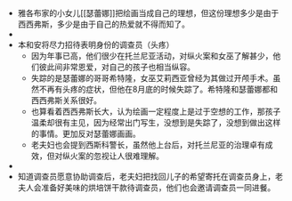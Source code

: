 - 雅各布家的小女儿[[瑟蕾娜]]把绘画当成自己的理想，但这份理想多少是由于西西弗斯，多少是由于自己的热爱就不得而知了。
-
- 本和安将尽力招待表明身份的调查员（头疼）
	- 因为年事已高，他们很少在托兰尼亚活动，对纵火案和女巫了解甚少，他们彼此间非常恩爱，对自己的孩子也相当纵容。
	- 失踪的是瑟蕾娜的哥哥希特隆，女巫艾莉西亚曾经为其做过开颅手术。虽然不再有头疼的症状，但他在8月底的时候失踪了。希特隆和瑟蕾娜都和西西弗斯关系很好。
	- 也算看着西西弗斯长大，认为绘画一定程度上是过于空想的工作，那孩子温柔却很有主见，因为经常出门写生，没想到是失踪了，没想到做出这样的事情。更加反对瑟蕾娜画画。
	- 老夫妇也会提到西斯科警长，虽然他上台后，对托兰尼亚的治理卓有成效，但对纵火案的忽视让人很难理解。
-
- 知道调查员愿意协助调查后，老夫妇把找回儿子的希望寄托在调查员身上，老夫人会准备好美味的烘培饼干款待调查员，他们也会邀请调查员一同进餐。